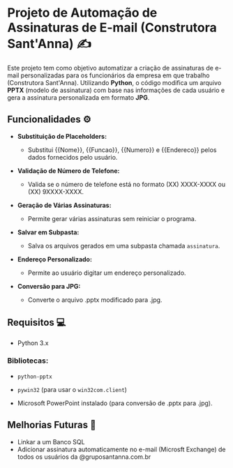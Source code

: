 # Projeto de Automação de Assinaturas de E-mail (Construtora Sant'Anna) ✍️

Este projeto tem como objetivo automatizar a criação de assinaturas de e-mail personalizadas para os funcionários da empresa em que trabalho (Construtora Sant'Anna). Utilizando **Python**, o código modifica um arquivo **PPTX** (modelo de assinatura) com base nas informações de cada usuário e gera a assinatura personalizada em formato **JPG**.

## Funcionalidades ⚙️

- **Substituição de Placeholders:**
  - Substitui {{Nome}}, {{Funcao}}, {{Numero}} e {{Endereco}} pelos dados fornecidos pelo usuário.
  
- **Validação de Número de Telefone:**
  - Valida se o número de telefone está no formato (XX) XXXX-XXXX ou (XX) 9XXXX-XXXX.
  
- **Geração de Várias Assinaturas:**
  - Permite gerar várias assinaturas sem reiniciar o programa.
  
- **Salvar em Subpasta:**
  - Salva os arquivos gerados em uma subpasta chamada `assinatura`.
  
- **Endereço Personalizado:**
  - Permite ao usuário digitar um endereço personalizado.
  
- **Conversão para JPG:**
  - Converte o arquivo .pptx modificado para .jpg.

## Requisitos 💻

- Python 3.x

### Bibliotecas:
- `python-pptx`
- `pywin32` (para usar o `win32com.client`)

- Microsoft PowerPoint instalado (para conversão de .pptx para .jpg).

## Melhorias Futuras 🔧

- Linkar a um Banco SQL
- Adicionar assinatura automaticamente no e-mail (Microsft Exchange) de todos os usuários da @gruposantanna.com.br
